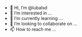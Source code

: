 - 👋 Hi, I’m @lubalsd
- 👀 I’m interested in ...
- 🌱 I’m currently learning ...
- 💞️ I’m looking to collaborate on ...
- 📫 How to reach me ...

<!---
lubalsd/lubalsd is a ✨ special ✨ repository because its `README.md` (this file) appears on your GitHub profile.
You can click the Preview link to take a look at your changes.
--->
